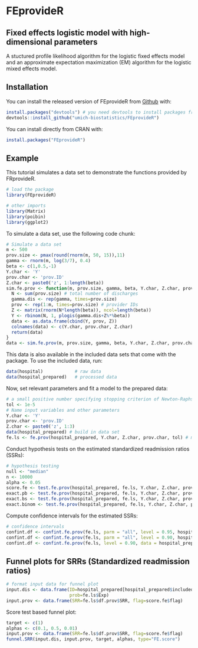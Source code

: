 
<!-- README.md is generated from README.Rmd. Please edit that file -->

# FEprovideR

## Fixed effects logistic model with high-dimensional parameters

<!-- badges: start -->

<!-- badges: end -->

A stuctured profile likelihood algorithm for the logistic fixed effects
model and an approximate expectation maximization (EM) algorithm for the
logistic mixed effects model.

## Installation

You can install the released version of FEprovideR from
[Github](https://github.com/umich-biostatistics/FEprovideR)
with:

``` r
install.packages("devtools") # you need devtools to install packages from Github
devtools::install_github("umich-biostatistics/FEprovideR")
```

You can install directly from CRAN with:

``` r
install.packages("FEprovideR")
```

## Example

This tutorial simulates a data set to demonstrate the functions provided
by FRprovideR.

``` r
# load the package
library(FEprovideR)

# other imports
library(Matrix)
library(poibin)
library(ggplot2)
```

To simulate a data set, use the following code chunk:

``` r
# Simulate a data set
m <- 500
prov.size <- pmax(round(rnorm(m, 50, 15)),11)
gamma <- rnorm(m, log(3/7), 0.4)
beta <- c(1,0.5,-1)
Y.char <- 'Y'
prov.char <- 'prov.ID'
Z.char <- paste0('z', 1:length(beta))
sim.fe.prov <- function(m, prov.size, gamma, beta, Y.char, Z.char, prov.char) {
  N <- sum(prov.size) # total number of discharges
  gamma.dis <- rep(gamma, times=prov.size)
  prov <- rep(1:m, times=prov.size) # provider IDs
  Z <- matrix(rnorm(N*length(beta)), ncol=length(beta))
  Y <- rbinom(N, 1, plogis(gamma.dis+Z%*%beta))
  data <- as.data.frame(cbind(Y, prov, Z))
  colnames(data) <- c(Y.char, prov.char, Z.char) 
  return(data)
}
data <- sim.fe.prov(m, prov.size, gamma, beta, Y.char, Z.char, prov.char)
```

This data is also available in the included data sets that come with the
package. To use the included data, run:

``` r
data(hospital)            # raw data
data(hospital_prepared)   # processed data
```

Now, set relevant parameters and fit a model to the prepared
data:

``` r
# a small positive number specifying stopping criterion of Newton-Raphson algorithm
tol <- 1e-5  
# Name input variables and other parameters
Y.char <- 'Y'
prov.char <- 'prov.ID'
Z.char <- paste0('z', 1:3)
data(hospital_prepared) # build in data set
fe.ls <- fe.prov(hospital_prepared, Y.char, Z.char, prov.char, tol) # model fitting
```

Conduct hypothesis tests on the estimated standardized readmission
ratios (SSRs):

``` r
# hypothesis testing
null <- "median"
n <- 10000
alpha <- 0.05
score.fe <- test.fe.prov(hospital_prepared, fe.ls, Y.char, Z.char, prov.char, test="score", null, alpha)
exact.pb <- test.fe.prov(hospital_prepared, fe.ls, Y.char, Z.char, prov.char, test="exact.poisbinom", null, alpha)
exact.bs <- test.fe.prov(hospital_prepared, fe.ls, Y.char, Z.char, prov.char, test="exact.bootstrap", null, alpha, n)
exact.binom <- test.fe.prov(hospital_prepared, fe.ls, Y.char, Z.char, prov.char, test="exact.binom", null="median", alpha)
```

Compute confidence intervals for the estimated SSRs:

``` r
# confidence intervals
confint.df <- confint.fe.prov(fe.ls, parm = "all", level = 0.95, hospital_prepared, Y.char, Z.char, prov.char)
confint.df <- confint.fe.prov(fe.ls, parm = "all", level = 0.90, hospital_prepared, Y.char, Z.char, prov.char)
confint.df <- confint.fe.prov(fe.ls, level = 0.90, data = hospital_prepared, Y.char = Y.char, Z.char = Z.char, prov.char = prov.char)
```

## Funnel plots for SRRs (Standardized readmission ratios)

``` r
# format input data for funnel plot
input.dis <- data.frame(ID=hospital_prepared[hospital_prepared$included==1, prov.char],
                        prob=fe.ls$Exp)
input.prov <- data.frame(SRR=fe.ls$df.prov$SRR, flag=score.fe$flag)
```

Score test based funnel plot:

``` r
target <- c(1)
alphas <- c(0.1, 0.5, 0.01)
input.prov <- data.frame(SRR=fe.ls$df.prov$SRR, flag=score.fe$flag)
funnel.SRR(input.dis, input.prov, target, alphas, type="FE.score")
```
